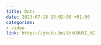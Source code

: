 ```yaml
---
title: Dots
date: 2023-07-18 15:02:00 +01:00
categories:
- video
link: https://youtu.be/VckU9UXI_XE
---
```


